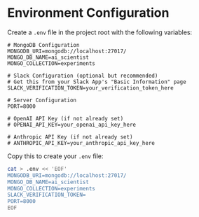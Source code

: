 # Environment Configuration

Create a `.env` file in the project root with the following variables:

```env
# MongoDB Configuration
MONGODB_URI=mongodb://localhost:27017/
MONGO_DB_NAME=ai_scientist
MONGO_COLLECTION=experiments

# Slack Configuration (optional but recommended)
# Get this from your Slack App's "Basic Information" page
SLACK_VERIFICATION_TOKEN=your_verification_token_here

# Server Configuration
PORT=8000

# OpenAI API Key (if not already set)
# OPENAI_API_KEY=your_openai_api_key_here

# Anthropic API Key (if not already set)
# ANTHROPIC_API_KEY=your_anthropic_api_key_here
```

Copy this to create your `.env` file:
```bash
cat > .env << 'EOF'
MONGODB_URI=mongodb://localhost:27017/
MONGO_DB_NAME=ai_scientist
MONGO_COLLECTION=experiments
SLACK_VERIFICATION_TOKEN=
PORT=8000
EOF
```


